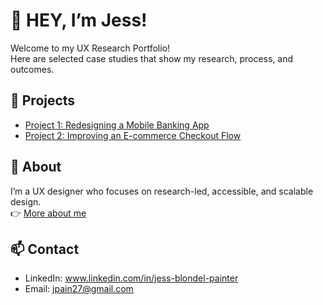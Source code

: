 # 👋 HEY, I’m Jess!

Welcome to my UX Research Portfolio!  
Here are selected case studies that show my research, process, and outcomes.

## 🌟 Projects
- [Project 1: Redesigning a Mobile Banking App](./project1/README.md)
- [Project 2: Improving an E-commerce Checkout Flow](./project2/README.md)

## 📖 About
I’m a UX designer who focuses on research-led, accessible, and scalable design.  
👉 [More about me](./about.md)

## 📫 Contact
- LinkedIn: www.linkedin.com/in/jess-blondel-painter  
- Email: jpain27@gmail.com
